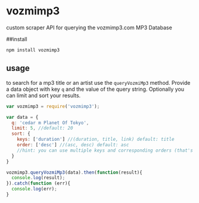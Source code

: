 # vozmimp3
custom scraper API for querying the vozmimp3.com MP3 Database

##install

`npm install vozmimp3`

## usage

to search for a mp3 title or an artist use the `queryVozmiMp3` method. Provide a data object with key `q` and the value of the query string. Optionally you can limit and sort your results.

```javascript
var vozmimp3 = require('vozmimp3');

var data = {
  q: 'cedar m Planet Of Tokyo',
  limit: 5, //default: 20
  sort: {
    keys: ['duration'] //(duration, title, link) default: title  
    order: ['desc'] //(asc, desc) default: asc
    //hint: you can use multiple keys and corresponding orders (that's why the array is for)
  }
}

vozmimp3.queryVozmiMp3(data).then(function(result){
  console.log(result);
}).catch(function (err){
  console.log(err);
}
```
